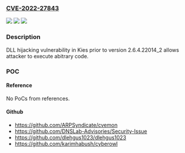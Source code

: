### [CVE-2022-27843](https://cve.mitre.org/cgi-bin/cvename.cgi?name=CVE-2022-27843)
![](https://img.shields.io/static/v1?label=Product&message=Kies&color=blue)
![](https://img.shields.io/static/v1?label=Version&message=n%2Fa&color=blue)
![](https://img.shields.io/static/v1?label=Vulnerability&message=CWE-20%3A%20Improper%20Input%20Validation&color=brighgreen)

### Description

DLL hijacking vulnerability in Kies prior to version 2.6.4.22014_2 allows attacker to execute abitrary code.

### POC

#### Reference
No PoCs from references.

#### Github
- https://github.com/ARPSyndicate/cvemon
- https://github.com/DNSLab-Advisories/Security-Issue
- https://github.com/dlehgus1023/dlehgus1023
- https://github.com/karimhabush/cyberowl

